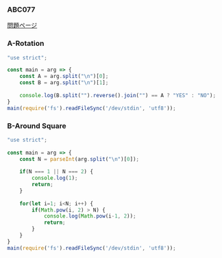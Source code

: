 ### ABC077
[問題ページ](https://atcoder.jp/contests/abc077/tasks)

### A-Rotation
```JavaScript
"use strict";

const main = arg => {
    const A = arg.split("\n")[0];
    const B = arg.split("\n")[1];
    
    console.log(B.split("").reverse().join("") == A ? "YES" : "NO");
}
main(require('fs').readFileSync('/dev/stdin', 'utf8'));

```

### B-Around Square
```JavaScript
"use strict";
    
const main = arg => {
    const N = parseInt(arg.split("\n")[0]);
    
    if(N === 1 || N === 2) {
        console.log(1);
        return;
    }
    
    for(let i=1; i<N; i++) {
        if(Math.pow(i, 2) > N) {
            console.log(Math.pow(i-1, 2));
            return;
        }
    }
}
main(require('fs').readFileSync('/dev/stdin', 'utf8'));

```